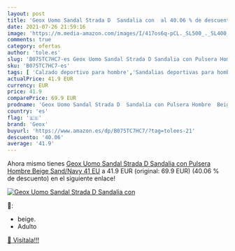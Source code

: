 ```yaml
---
layout: post
title: 'Geox Uomo Sandal Strada D  Sandalia con  al 40.06 % de descuento'
date: 2021-07-26 21:59:16
image: 'https://m.media-amazon.com/images/I/417os6q-pCL._SL500_._SL400_.jpg'
comments: true
category: ofertas
author: 'tole.es'
slug: 'B075TC7HC7-es Geox Uomo Sandal Strada D Sandalia con Pulsera Hombre...'
sku: 'B075TC7HC7-es'
tags: [ 'Calzado deportivo para hombre','Sandalias deportivas para hombre','Zapatillas y calzado deportivo para hombre','Zapatos','Zapatos para hombre','Zapatos y complementos','geox','sandalia', ]
actualPrice: 41.9 EUR
currency: EUR
price: 41.9
comparePrice: 69.9 EUR
prodname: 'Geox Uomo Sandal Strada D  Sandalia con Pulsera Hombre  Beige  Sand/Navy   41 EU'
country: 'es'
flag: '🇪🇸'
brand: 'Geox'
buyurl: 'https://www.amazon.es/dp/B075TC7HC7/?tag=tolees-21'
descuento: '40.06'
average: '41.9'
---
```


Ahora mismo tienes [Geox Uomo Sandal Strada D  Sandalia con Pulsera Hombre  Beige  Sand/Navy   41 EU](https://www.amazon.es/dp/B075TC7HC7/?tag=tolees-21) a 41.9 EUR (original: 69.9 EUR) (40.06 %  de descuento) en el siguiente enlace!

[![Geox Uomo Sandal Strada D  Sandalia con ](https://m.media-amazon.com/images/I/417os6q-pCL._SL500_._SL400_.jpg)](https://www.amazon.es/dp/B075TC7HC7/?tag=tolees-21)

🔎:

- beige.
- Adulto

[🛒 Visítala!!!](https://www.amazon.es/dp/B075TC7HC7/?tag=tolees-21)
